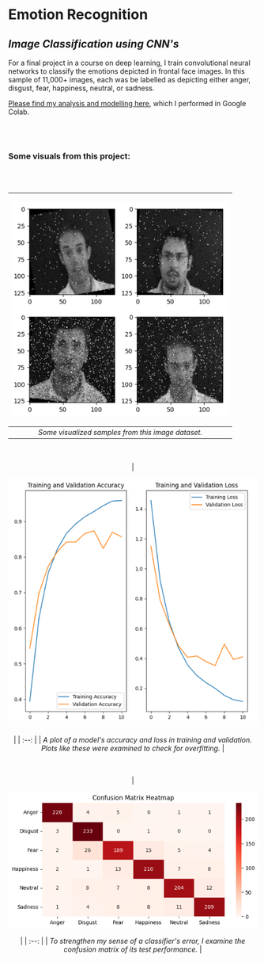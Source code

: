 # Emotion Recognition
## _Image Classification using CNN's_

For a final project in a course on deep learning, I train convolutional neural networks to classify the emotions depicted in frontal face images. In this sample of 11,000+ images, each was be labelled as depicting either anger, disgust, fear, happiness, neutral, or sadness.

[Please find my analysis and modelling here](Emotion_Recognition.ipynb), which I performed in Google Colab.


<br></br>
### Some visuals from this project:

<br></br>
<div align="center">

| <p align="center"><img src="images/visualized_samples.png"></p> |
| :--: |
| *Some visualized samples from this image dataset.* |

<br></br>
| <p align="center"><img src="images/model6__acc_and_loss.png"></p> |
| :--: |
| *A plot of a model's accuracy and loss in training and validation. Plots like these were examined to check for overfitting.* |

<br></br>
| <p align="center"><img src="images/confusion_matrix.png"></p> |
| :--: |
| *To strengthen my sense of a classifier's error, I examine the confusion matrix of its test performance.* |
</div>
